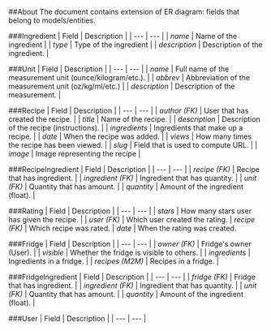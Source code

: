 ##About
The document contains extension of ER diagram: fields that belong to 
models/entities.

###Ingredient
| Field | Description |
| --- | --- |
| *name* | Name of the ingredient |
| *type* | Type of the ingredient |
| *description* | Description of the ingredient. |

###Unit
| Field | Description |
| --- | --- |
| *name* | Full name of the measurement unit (ounce/kilogram/etc.). |
| *abbrev* | Abbreviation of the measurement unit (oz/kg/ml/etc.) |
| *description* | Description of the measurement. |

###Recipe
| Field | Description |
| --- | --- |
| *author (FK)* | User that has created the recipe. |
| *title* | Name of the recipe. |
| *description* | Description of the recipe (instructions). |
| *ingredients* | Ingredients that make up a recipe. |
| *date* | When the recipe was added. |
| *views* | How many times the recipe has been viewed. |
| *slug* | Field that is used to compute URL. |
| *image* | Image representing the recipe |

###RecipeIngredient
| Field | Description |
| --- | --- |
| *recipe (FK)* | Recipe that has ingredient. |
| *ingredient (FK)* | Ingredient that has quantity. |
| *unit (FK)* | Quantity that has amount. |
| *quantity* | Amount of the ingredient (float). |

###Rating
| Field | Description |
| --- | --- |
| *stars* | How many stars user has given the recipe. |
| *user (FK)* | Which user created the rating.
| *recipe (FK)* | Which recipe was rated.
| *date* | When the rating was created.

###Fridge
| Field | Description |
| --- | --- |
| *owner (FK)* | Fridge's owner (User). |
| *visible* | Whether the fridge is visible to others. |
| *ingredients* | Ingredients in a fridge. |
| *recipes (M2M)* | Recipes in a fridge. |

###FridgeIngredient
| Field | Description |
| --- | --- |
| *fridge (FK)* | Fridge that has ingredient. |
| *ingredient (FK)* | Ingredient that has quantity. |
| *unit (FK)* | Quantity that has amount. |
| *quantity* | Amount of the ingredient (float). |

###User
| Field | Description |
| --- | --- |